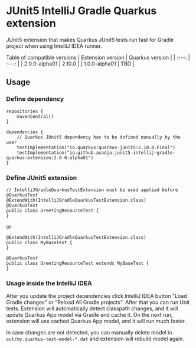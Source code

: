 # JUnit5 IntelliJ Gradle Quarkus extension

JUnit5 extension that makes Quarkus JUnit5 tests run fast for Gradle project when using IntelliJ IDEA runner.

Table of compatible versions
| Extension version | Quarkus version |
|  :---: |  :---:  |
| 2.0.0-alpha01 | 2.10.0 |
| 1.0.0-alpha01 | TBD |


## Usage

### Define dependency
```
repositories {
    mavenCentral()
}

dependencies {
    // Quarkus JUnit5 dependency has to be defined manually by the user
    testImplementation("io.quarkus:quarkus-junit5:2.10.0.Final")
    testImplementation("io.github.asodja:junit5-intellij-gradle-quarkus-extension:2.0.0-alpha01")
}
```

### Define JUnit5 extension

```
// IntelliJGradleQuarkusTestExtension must be used applied before @QuarkusTest 
@ExtendWith(IntelliJGradleQuarkusTestExtension.class)
@QuarkusTest
public class GreetingResourceTest {
}
```

or 
```
@ExtendWith(IntelliJGradleQuarkusTestExtension.class)
public class MyBaseTest {
}

@QuarkusTest
public class GreetingResourceTest extends MyBaseTest {
}
```

### Usage inside the IntelliJ IDEA
After you update the project dependencies click IntelliJ IDEA button "Load Gradle changes" or "Reload All Gradle projects". After that you can run Unit tests. Extension will automatically detect classpath changes, and it will update Quarkus App model via Gradle and cache it. On the next run, extension will use cached Quarkus App model, and it will run much faster.

In case changes are not detected, you can manually delete model in `out/my.quarkus-test-model-*.dat` and extension will rebuild model again.
